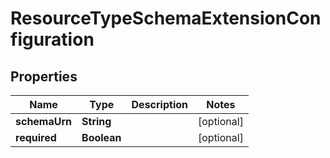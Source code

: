 

# ResourceTypeSchemaExtensionConfiguration


## Properties

| Name | Type | Description | Notes |
|------------ | ------------- | ------------- | -------------|
|**schemaUrn** | **String** |  |  [optional] |
|**required** | **Boolean** |  |  [optional] |



